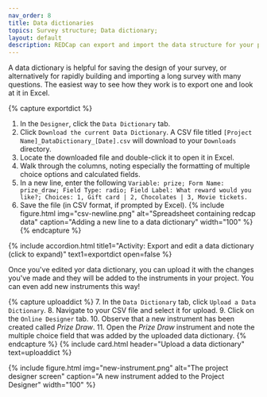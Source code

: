 ```yaml
---
nav_order: 8
title: Data dictionaries
topics: Survey structure; Data dictionary; 
layout: default
description: REDCap can export and import the data structure for your project into a CSV-formatted file called a data dictionary.
---
```


A data dictionary is helpful for saving the design of your survey, or alternatively for rapidly building and importing a long survey with many questions. The easiest way to see how they work is to export one and look at it in Excel.

{% capture exportdict %}

1. In the `Designer`, click the `Data Dictionary` tab.
2. Click `Download the current Data Dictionary`. A CSV file titled `[Project Name]_DataDictionary_[Date].csv` will download to your `Downloads` directory.
3. Locate the downloaded file and double-click it to open it in Excel.
4. Walk through the columns, noting especially the formatting of multiple choice options and calculated fields.
5. In a new line, enter the following
    `Variable: prize; Form Name: prize_draw; Field Type: radio; Field Label: What reward would you like?; Choices: 1, Gift card | 2, Chocolates | 3, Movie tickets.`
6. Save the file (in CSV format, if prompted by Excel).
{% include figure.html img="csv-newline.png" alt="Spreadsheet containing redcap data" caption="Adding a new line to a data dictionary" width="100" %}
{% endcapture %}

{% include accordion.html title1="Activity: Export and edit a data dictionary (click to expand)" text1=exportdict open=false %}

Once you've edited yor data dictionary, you can upload it with the changes you've made and they will be added to the instruments in your project. You can even add new instruments this way!

{% capture uploaddict %}
7. In the `Data Dictionary` tab, click `Upload a Data Dictionary`.
8. Navigate to your CSV file and select it for upload.
9. Click on the `Online Designer` tab.
10. Observe that a new instrument has been created called _Prize Draw_.
11. Open the _Prize Draw_ instrument and note the multiple choice field that was added by the uploaded data dictionary.
{% endcapture %}
{% include card.html header="Upload a data dictionary" text=uploaddict %}

{% include figure.html img="new-instrument.png" alt="The project designer screen" caption="A new instrument added to the Project Designer" width="100" %}
